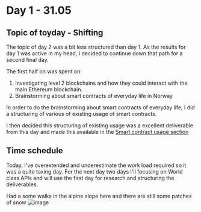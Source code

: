 # Day 1 - 31.05


## Topic of toyday - Shifting
The topic of day 2 was a bit less structured than day 1. As the results for day 1 was active in my head, I decided to continue down that path for a second final day. 

The first half on was spent on:

1. Investigating level 2 blockchains and how they could interact with the main Ethereum blockchain. 
2. Brainstorming about smart contracts of everyday life in Norway

In order to do the brainstorming about smart contracts of everyday life, I did a structuring of various of existing usage of smart contracts.

I then decided this structuring of existing usage was a excellent deliverable from this day and made this available in the [Smart contract usage section](https://elsewhat.com/thinkweek-dparnas-2021/smart-contract-usage/)

## Time schedule
Today, I've overextended and underestimate the work load required so it was a quite taxing day. 
For the next day two days I'll focusing on World class APIs and will use the first day for research and structuring the deliverables.

Had a some walks in the alpine slope here and there are still some patches of snow
![image](https://user-images.githubusercontent.com/1133607/120432669-8c2b3380-c37a-11eb-9494-581d373ccf99.png)
